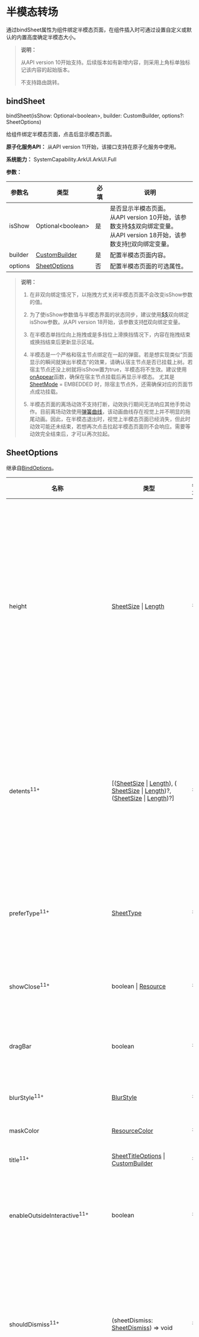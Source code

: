 # 半模态转场

通过bindSheet属性为组件绑定半模态页面，在组件插入时可通过设置自定义或默认的内置高度确定半模态大小。

>  **说明：**
>
>  从API version 10开始支持。后续版本如有新增内容，则采用上角标单独标记该内容的起始版本。
>
>  不支持路由跳转。

## bindSheet

bindSheet(isShow: Optional\<boolean\>, builder: CustomBuilder, options?: SheetOptions)

给组件绑定半模态页面，点击后显示模态页面。

**原子化服务API：** 从API version 11开始，该接口支持在原子化服务中使用。

**系统能力：** SystemCapability.ArkUI.ArkUI.Full

**参数：** 

| 参数名  | 类型                                        | 必填 | 说明                                                         |
| ------- | ------------------------------------------- | ---- | ------------------------------------------------------------ |
| isShow  | Optional\<boolean\>                          | 是   | 是否显示半模态页面。<br/>从API version 10开始，该参数支持[$$](../../../ui/state-management/arkts-two-way-sync.md)双向绑定变量。<br />从API version 18开始，该参数支持[!!](../../../ui/state-management/arkts-new-binding.md#组件参数双向绑定)双向绑定变量。|
| builder | [CustomBuilder](ts-types.md#custombuilder8) | 是   | 配置半模态页面内容。                                         |
| options | [SheetOptions](#sheetoptions)               | 否   | 配置半模态页面的可选属性。                                   |

> **说明：**
>
> 1. 在非双向绑定情况下，以拖拽方式关闭半模态页面不会改变isShow参数的值。
>
> 2. 为了使isShow参数值与半模态界面的状态同步，建议使用[$$](../../../ui/state-management/arkts-two-way-sync.md)双向绑定isShow参数。从API version 18开始，该参数支持[!!](../../../ui/state-management/arkts-new-binding.md#组件参数双向绑定)双向绑定变量。
>
> 3. 在半模态单挡位向上拖拽或是多挡位上滑换挡情况下，内容在拖拽结束或换挡结束后更新显示区域。
>
> 4. 半模态是一个严格和宿主节点绑定在一起的弹窗。若是想实现类似“页面显示的瞬间就弹出半模态”的效果，请确认宿主节点是否已挂载上树。若宿主节点还没上树就将isShow置为true，半模态将不生效。建议使用[onAppear](ts-universal-events-show-hide.md#onappear)函数，确保在宿主节点挂载后再显示半模态。
> 尤其是 [SheetMode](#sheetmode12枚举说明) = EMBEDDED 时，除宿主节点外，还需确保对应的页面节点成功挂载。
>
> 5. 半模态页面的离场动效不支持打断，动效执行期间无法响应其他手势动作。目前离场动效使用[弹簧曲线](../../../ui/arkts-spring-curve.md)，该动画曲线存在视觉上并不明显的拖尾动画。因此，在半模态退出时，视觉上半模态页面已经消失，但此时动效可能还未结束，若想再次点击拉起半模态页面则不会响应。需要等动效完全结束后，才可以再次拉起。
>
## SheetOptions

继承自[BindOptions](#bindoptions)。

| 名称              | 类型                                       | 必填   | 说明              |
| --------------- | ---------------------------------------- | ---- | --------------- |
| height          | [SheetSize](#sheetsize枚举说明)&nbsp;\|&nbsp;[Length](ts-types.md#length) | 否    | 半模态高度，默认是LARGE。<br/>**说明：**<br/>API version 12之前，底部弹窗横屏时该属性设置无效，高度为距离屏幕顶部8vp。<br/>API version 12开始，底部弹窗横屏时该属性设置生效，最大高度为距离屏幕顶部8vp。<br/>API version 14开始，底部弹窗横屏时，无状态栏则最大高度为距离屏幕顶部8vp，有状态栏则最大高度为距离状态栏8vp。<br/>底部弹窗时，当设置detents时，该属性设置无效。<br/>底部弹窗竖屏时，最大高度为距离状态栏8vp。<br />居中弹窗和跟手弹窗设置类型为SheetSize.LARGE和SheetSize.MEDIUM无效，显示默认高度560vp。居中弹窗和跟手弹窗最小高度为320vp，最大高度为窗口短边的90%。当使用Length设置的高度和使用SheetSize.FIT_CONTENT自适应的高度大于最大高度，则显示最大高度，小于最小高度，则显示最小高度。<br/>**原子化服务API：** 从API version 11开始，该接口支持在原子化服务中使用。 |
| detents<sup>11+</sup> | [([SheetSize](#sheetsize枚举说明) \| [Length](ts-types.md#length)), ( [SheetSize](#sheetsize枚举说明) \| [Length](ts-types.md#length))?, ([SheetSize](#sheetsize枚举说明) \| [Length](ts-types.md#length))?] | 否 | 半模态页面的切换高度档位。<br/>**说明：**<br/>从API version 12开始，底部弹窗横屏时该属性设置生效。<br/>底部弹窗竖屏生效，元组中第一个高度为初始高度。<br />面板可跟手滑动切换档位，松手后是否滑动至目标档位有两个判断条件：速度和距离。速度超过阈值，则执行滑动至与手速方向一致的目标档位；速度小于阈值，则引入距离判断条件，当位移距离>当前位置与目标位置的1/2，滑动至与手速方向一致的目标档位，位移距离当前位置与目标位置的1/2，返回至当前档位。速度阈值：1000，距离阈值：50%。<br/>**原子化服务API：** 从API version 12开始，该接口支持在原子化服务中使用。 |
| preferType<sup>11+</sup> | [SheetType](#sheettype11枚举说明) | 否 | 半模态页面的样式。<br/>**说明：**<br/>半模态在不同窗口所支持的显示类型：<br/>1. 宽度 < 600vp：底部。<br/>2. 600vp <= 宽度 < 840vp：底部、居中、跟手。默认居中样式。<br/>3. 宽度 >= 840vp：底部、居中、跟手。默认跟手样式。<br/>**原子化服务API：** 从API version 12开始，该接口支持在原子化服务中使用。 |
| showClose<sup>11+</sup> | boolean \| [Resource](ts-types.md#resource) | 否 | 是否显示关闭图标，默认显示。<br/> 2in1设备默认无按钮底板。<br/>**说明：**<br/>Resource需要为boolean类型。<br/>**原子化服务API：** 从API version 12开始，该接口支持在原子化服务中使用。 |
| dragBar         | boolean                                  | 否    | 是否显示控制条。<br/>**说明：**<br/>半模态面板的detents属性设置多个不同高度并且设置生效时，默认显示控制条。否则不显示控制条。<br/>**原子化服务API：** 从API version 11开始，该接口支持在原子化服务中使用。 |
| blurStyle<sup>11+</sup> | [BlurStyle](ts-universal-attributes-background.md#blurstyle9) | 否 | 半模态面板的模糊背景。默认无模糊背景。<br/>**原子化服务API：** 从API version 12开始，该接口支持在原子化服务中使用。 |
| maskColor | [ResourceColor](ts-types.md#resourcecolor) | 否 | 半模态页面的背景蒙层颜色。<br/>**原子化服务API：** 从API version 11开始，该接口支持在原子化服务中使用。 |
| title<sup>11+</sup> | [SheetTitleOptions](#sheettitleoptions11) \| [CustomBuilder](ts-types.md#custombuilder8) | 否 | 半模态面板的标题。<br/>**原子化服务API：** 从API version 12开始，该接口支持在原子化服务中使用。 |
| enableOutsideInteractive<sup>11+</sup> | boolean | 否 | 半模态所在页面是否允许交互。<br/>**说明：**<br/>设置为true时允许交互，不显示蒙层；设置为false时不允许交互，显示蒙层；若不进行设置，默认底部弹窗与居中弹窗不允许交互，跟手弹窗允许交互。当设置为true时，maskColor设置无效。<br/>**原子化服务API：** 从API version 12开始，该接口支持在原子化服务中使用。 |
| shouldDismiss<sup>11+</sup> | (sheetDismiss: [SheetDismiss](#sheetdismiss11)) => void | 否 | 半模态页面交互式关闭回调函数。<br/>**说明：**<br/>当用户执行下拉关闭、触发back事件、点击遮罩层关闭或关闭按钮的交互操作时，如果已注册回调函数，模态窗口将不会立即关闭。要关闭半模态，需在回调函数中调用shouldDismiss.dismiss()方法来实现。<br/>如果不注册该回调函数，则用户执行下拉关闭、触发back事件、点击遮罩层关闭或关闭按钮的交互操作时，正常关闭半模态，无其他行为。<br/>建议在[二次确认](../../../ui/arkts-sheet-page.md#二次确认能力)场景使用。<br/>**原子化服务API：** 从API version 12开始，该接口支持在原子化服务中使用。 |
| onWillDismiss<sup>12+</sup> | [DismissSheetAction](#dismisssheetaction12) | 否    | 半模态页面的交互式关闭回调函数允许开发者注册，以获取关闭操作的类型，并决定是否关闭半模态状态。<br/>**说明：**<br />当用户触发关闭操作时，若已注册回调函数，则不会立即关闭页面，而是由开发者通过回调函数中的[reason](../js-apis-promptAction.md#dismissreason12枚举说明)参数判断关闭操作的类型，进而根据具体原因自主选择是否关闭半模态页面。<br/>如果不注册该回调函数，则用户执行关闭操作时，正常关闭半模态，无其他行为。<br />在onWillDismiss回调中，不能再做onWillDismiss拦截。<br />建议在[二次确认](../../../ui/arkts-sheet-page.md#二次确认能力)场景使用。<br />**原子化服务API：** 从API version 12开始，该接口支持在原子化服务中使用。|
| onWillSpringBackWhenDismiss<sup>12+</sup> | [SpringBackAction](#springbackaction12) | 否    | 半模态页面交互式关闭前控制回弹函数允许开发者注册，以控制半模态页面交互式关闭时的回弹效果。<br/>**说明：**<br />当用户触发执行下拉关闭操作并同时注册该回调函数与shouldDimiss或onWillDismiss时，由开发者控制下滑关闭时是否回弹。在回调函数中可以通过调用springBack来实现回弹效果。也可以通过不调用springBack来取消回弹效果。<br />若不注册该回调函数，但注册shouldDimiss或onWillDismiss时，则默认在下滑关闭时，会触发回弹效果，回弹后再根据shouldDimiss或onWillDismiss内的回调行为决定半模态是否关闭。<br />如果不注册该回调函数，且未注册shouldDimiss或onWillDismiss时，默认在下滑关闭时，触发半模态关闭。<br />**原子化服务API：** 从API version 12开始，该接口支持在原子化服务中使用。 |
| onHeightDidChange<sup>12+</sup> | Callback&lt;number&gt; | 否 | 半模态页面高度变化回调函数。<br/>**说明：**<br/>底部弹窗时，只有档位变化和拖拽跟手才返回每一帧高度，拉起半模态和避让软键盘只返回最后的高度，其他弹窗只在半模态拉起返回最后高度。<br/>返回值为px。 <br/>**原子化服务API：** 从API version 12开始，该接口支持在原子化服务中使用。|
| onDetentsDidChange<sup>12+</sup> | Callback&lt;number&gt; | 否 | 半模态页面档位变化回调函数。<br/>**说明：**<br/>底部弹窗时，档位变化返回最后的高度。<br/>返回值为px。 <br/>**原子化服务API：** 从API version 12开始，该接口支持在原子化服务中使用。|
| onWidthDidChange<sup>12+</sup> | Callback&lt;number&gt; | 否 | 半模态页面宽度变化回调函数。<br/>**说明：**<br/>宽度变化时返回最后的宽度。<br/>返回值为px。 <br/>**原子化服务API：** 从API version 12开始，该接口支持在原子化服务中使用。|
| onTypeDidChange<sup>12+</sup> | Callback&lt;[SheetType](#sheettype11枚举说明)&gt; | 否 | 半模态页面形态变化回调函数。<br/>**说明：**<br/>形态变化时返回最后的形态。<br/>**原子化服务API：** 从API version 12开始，该接口支持在原子化服务中使用。|
| borderWidth<sup>12+</sup> | [Dimension](ts-types.md#dimension10)&nbsp;\|&nbsp;[EdgeWidths](ts-types.md#edgewidths9)&nbsp;\|&nbsp;[LocalizedEdgeWidths](ts-types.md#localizededgewidths12)<sup>12+</sup>  | 否 | 设置半模态页面的边框宽度。<br />可分别设置4个边框宽度。<br />默认值：0<br /> 百分比参数方式：以父元素半模态页面宽的百分比来设置半模态页面的边框宽度。<br />当半模态页面左边框和右边框大于半模态页面宽度，半模态页面上边框和下边框大于半模态页面高度，显示可能不符合预期。<br />**说明：**<br />底部弹窗时，底部边框宽度设置无效。 <br/>**原子化服务API：** 从API version 12开始，该接口支持在原子化服务中使用。 |
| borderColor<sup>12+</sup> | [ResourceColor](ts-types.md#resourcecolor)&nbsp;\|&nbsp;[EdgeColors](ts-types.md#edgecolors9)&nbsp;\|&nbsp;[LocalizedEdgeColors](ts-types.md#localizededgecolors12)<sup>12+</sup>  | 否 | 设置半模态页面的边框颜色。<br/>默认值：Color.Black<br/> 如果使用borderColor属性，需要和borderWidth属性一起使用。 <br />**说明：**<br />底部弹窗时，底部边框颜色设置无效。 <br/>**原子化服务API：** 从API version 12开始，该接口支持在原子化服务中使用。 |
| borderStyle<sup>12+</sup> | [BorderStyle](ts-appendix-enums.md#borderstyle)&nbsp;\|&nbsp;[EdgeStyles](ts-types.md#edgestyles9)  | 否 | 设置半模态页面的边框样式。<br/>默认值：BorderStyle.Solid<br/>如果使用borderStyle属性，需要和borderWidth属性一起使用。 <br />**说明：**<br />底部弹窗时，底部边框样式设置无效。 <br/>**原子化服务API：** 从API version 12开始，该接口支持在原子化服务中使用。 |
| width<sup>12+</sup> | [Dimension](ts-types.md#dimension10)   | 否 | 设置半模态页面的宽度。<br /> 百分比参数方式：以父元素宽的百分比来设置半模态页面的宽度。<br/>**原子化服务API：** 从API version 12开始，该接口支持在原子化服务中使用。|
| shadow<sup>12+</sup> | [ShadowOptions](ts-universal-attributes-image-effect.md#shadowoptions对象说明)&nbsp;\|&nbsp;[ShadowStyle](ts-universal-attributes-image-effect.md#shadowstyle10枚举说明)   | 否 | 设置半模态页面的阴影。<br />2in1设备默认值：ShadowStyle.OUTER_FLOATING_SM。 <br/>**原子化服务API：** 从API version 12开始，该接口支持在原子化服务中使用。|
| uiContext<sup>12+</sup> | [UIContext](../js-apis-arkui-UIContext.md#uicontext)   | 否 | 在UIContext实例对应的窗口中显示半模态。<br />**说明：**<br />使用[openBindSheet](../js-apis-arkui-UIContext.md#openbindsheet12)启动的半模态页面，不支持设置、更新该属性。<br/>**原子化服务API：** 从API version 12开始，该接口支持在原子化服务中使用。|
| mode<sup>12+</sup> | [SheetMode](#sheetmode12枚举说明)   | 否 | 设置半模态页面的显示层级。<br/>默认值：SheetMode.OVERLAY<br />**说明：**<br /> 1. 半模态显示期间mode属性不支持动态切换，两种模式的显示层级完全不同，无法做到显示期间同一个半模态从一个层级变换到另一个层级。建议在使用时明确诉求固定mode值。 <br/> 2. 设置SheetMode.EMBEDDED时不支持设置UIContext属性，两者对应的半模态显示层级效果互相冲突。<br />3. 使用[openBindSheet](../js-apis-arkui-UIContext.md#openbindsheet12)启动半模态页面，若未传入有效的targetId，则不支持设置为SheetMode.EMBEDDED，默认为SheetMode.OVERLAY。<br/>**原子化服务API：** 从API version 12开始，该接口支持在原子化服务中使用。 |
| scrollSizeMode<sup>12+</sup> | [ScrollSizeMode](#scrollsizemode12枚举说明)   | 否 | 设置半模态面板滑动时，内容区域刷新时机。<br/>默认值：ScrollSizeMode.FOLLOW_DETENT |
| keyboardAvoidMode<sup>13+</sup> | [SheetKeyboardAvoidMode](#sheetkeyboardavoidmode13枚举说明) | 否 | 设置半模态激活输入法时对软键盘的避让方式。<br/> **默认值：** TRANSLATE_AND_SCROLL<br/>**原子化服务API：** 从API version 13开始，该接口支持在原子化服务中使用。 |
| enableHoverMode<sup>14+</sup>              | boolean | 否   | 是否响应悬停态。<br />默认值：false，默认不响应。<br />**说明：**<br />底部弹窗样式和跟手弹窗样式不响应悬停态。|
| hoverModeArea<sup>14+</sup>              | [HoverModeAreaType](ts-appendix-enums.md#hovermodeareatype14) | 否   | 悬停态下弹窗默认展示区域。<br />默认值：HoverModeAreaType.BOTTOM_SCREEN |
| radius<sup>15+</sup> | [LengthMetrics](../js-apis-arkui-graphics.md#lengthmetrics12)&nbsp;\|&nbsp;[BorderRadiuses](ts-types.md#borderradiuses9)&nbsp;\|&nbsp;[LocalizedBorderRadiuses](ts-types.md#LocalizedBorderRadiuses12) | 否 | 设置半模态页面圆角半径。<br/>不建议设置4个圆角大小不相等，圆角大小相等时面板视觉体验最佳。<br/>**默认值**：32vp<br/>**说明：**<br/>1. 根据设置的圆角半径值显示，如果未设置，则使用默认值。底部样式不显示半模态底部2个圆角，即使设置了底部2个圆角也不生效。<br/>2. 分别设置4个方向的圆角半径后，如果某个方向的值异常，异常方向的圆角值重置为默认值，非异常方向的圆角值为已设置的值。统一设置4个方向的圆角时，如果设置的值异常，4个方向的圆角都重置为默认值。<br/>3. 半径设置为百分比时，以半模态页面的宽度为基准。<br/>4. 当圆角的半径大于半模态页面宽度一半时，圆角的半径取值为半模态页面宽度的一半。<br/>5. 当半模态页面高度过小且圆角半径设置过大时，可能导致显示异常。<br/>**原子化服务API：** 从API version 15开始，该接口支持在原子化服务中使用。 |
| detentSelection<sup>15+</sup>         <br> | [SheetSize](#sheetsize枚举说明)&nbsp;\|&nbsp;[Length](ts-types.md#length) | 否    | 支持非手势切换挡位。<br />**默认值：** detents[0]。<br/>**说明：**<br/>1. 该接口取值范围为detents数组范围，若设值非detents范围，该接口无效。<br/>2. 当设置SheetSize.FIT_CONTENT时，该接口无效。<br>3. 不建议手势切换挡位与该接口切换挡位同时生效使用。<br/>**原子化服务API：** 从API version 15开始，该接口支持在原子化服务中使用。 |
| placement<sup>18+</sup> | [Placement](ts-appendix-enums.md#placement8) | 否 | 设置半模态popup样式弹窗相对于目标的显示位置。<br />默认值：Placement.Bottom<br />**说明：** <br /> 1. popup样式弹窗在确保指定位置能容纳弹窗尺寸的前提下，优先依据设定的placement展示弹窗。若不可行，则遵循先垂直翻转，后尝试90°水平旋转的规则调整显示位置，以预设方向为下方为例，调整顺序依次为：下、上、右、左。<br />2. 如果设置的对齐方式导致组件布局超出窗口范围，将根据该对齐方式在水平或垂直方向上进行位移，直至组件完全显示在窗口内。<br />3. 如果在四个方向上均无法容纳当前的popup样式弹窗，处理方式遵循开发者设置的placementOnTarget属性：<br />1）若属性值为true，将依据设定的placement，向其镜像方向平移，直至弹窗能够完全显示。<br />2）若属性值为false，则在四个方向中，选择能够完全展示弹窗宽度且剩余高度最大的方向，通过调整半模态高度以适应当前方向，确保弹窗能够放下，同时保持预设placement对应的对齐方式不变。 <br />**原子化服务API：** 从API version 18开始，该接口支持在原子化服务中使用。 |
| placementOnTarget<sup>18+</sup> | Boolean | 否 | 半模态popup样式弹窗在当前窗口下，四个方向均无法容纳该弹窗大小时，设置是否允许其覆盖在目标节点上。<br /> 默认值：true <br />**原子化服务API：** 从API version 18开始，该接口支持在原子化服务中使用。|
| effectEdge<sup>18+</sup> | number | 否 | 设置半模态面板边缘滚动，支持单边生效。<br/>**默认值**：默认双边生效，即[EffectEdge](ts-container-scrollable-common.md#effectedge18枚举说明).START \| [EffectEdge](ts-container-scrollable-common.md#effectedge18枚举说明).END（即数值3）。<br />**说明：**<br />1. 仅上边缘生效：[EffectEdge](ts-container-scrollable-common.md#effectedge18枚举说明).START。<br/>2. 仅下边缘生效：[EffectEdge](ts-container-scrollable-common.md#effectedge18枚举说明).END。<br/>3. 双边生效：[EffectEdge](ts-container-scrollable-common.md#effectedge18枚举说明).START \| [EffectEdge](ts-container-scrollable-common.md#effectedge18枚举说明).END（即数值3）。<br/>4. 双边不生效：[EffectEdge](ts-container-scrollable-common.md#effectedge18枚举说明).START & [EffectEdge](ts-container-scrollable-common.md#effectedge18枚举说明).END（即数值0）。<br />**原子化服务API：** 从API version 18开始，该接口支持在原子化服务中使用。 |
| showInSubWindow<sup>18+</sup> | boolean                                  | 否    | 半模态是否在独立子窗中显示。<br>默认值：false<br>**说明**：<br>1.若属性值为true，半模态可以在独立子窗口中展示，并且可以超过应用窗口范围。<br>2.若属性值为false，半模态只能在应用窗口范围内展示。<br>3. 不建议在showInSubWindow为true的弹窗触发显示另一个showInSubWindow为true的弹窗，半模态可能会影响其他组件行为。<br>4. 不建议在showInSubWindow为true的弹窗中使用CalendarPicker、CalendarPickerDialog、DatePickerDialog、TextPickerDialog、TimePickerDialog等picker组件，半模态会影响上述组件行为。<br>5. 半模态显示期间该属性不支持动态切换。<br/>**原子化服务API：** 从API version 18开始，该接口支持在原子化服务中使用。 |

## SheetSize枚举说明

指定半模态的高度。

| 名称                      | 值    | 说明                         |
| ------------------------- | ---- | -------------------------------- |
| MEDIUM                    | 0    | 指定半模态高度为屏幕高度一半。<br />**原子化服务API：** 从API version 11开始，该接口支持在原子化服务中使用。   |
| LARGE                     | 1    | 指定半模态高度几乎为屏幕高度。<br />**原子化服务API：** 从API version 11开始，该接口支持在原子化服务中使用。   |
| FIT_CONTENT<sup>11+</sup> | 2    | 指定半模态高度为适应内容的高度。<br />**原子化服务API：** 从API version 12开始，该接口支持在原子化服务中使用。<br />**说明：**<br />FIT_CONTENT是半模态容器高度去适应孩子builder根节点的布局。此场景下builder根节点的高度不能使用百分比，两者不能相互依赖彼此的布局。 |

## BindOptions

半模态、全模态的公共配置接口。

| 名称            | 类型                                       | 必填 | 说明                     |
| --------------- | ------------------------------------------ | ---- | ------------------------ |
| backgroundColor | [ResourceColor](ts-types.md#resourcecolor) | 否   | 半模态页面的背板颜色。<br />默认值：Color.White。<br />**原子化服务API：** 从API version 11开始，该接口支持在原子化服务中使用。 |
| onWillAppear<sup>12+</sup>        | () => void                                 | 否   | 半模态页面显示（动画开始前）回调函数。**原子化服务API：** 从API version 12开始，该接口支持在原子化服务中使用。 |
| onAppear        | () => void                                 | 否   | 半模态页面显示（动画结束后）回调函数。<br />**原子化服务API：** 从API version 11开始，该接口支持在原子化服务中使用。 |
| onWillDisappear<sup>12+</sup>     | () => void                                 | 否   | 半模态页面回退（动画开始前）回调函数。<br />**说明：**<br />不允许在onWillDisappear函数中修改状态变量，可能会导致组件行为不稳定。**原子化服务API：** 从API version 12开始，该接口支持在原子化服务中使用。 |
| onDisappear     | () => void                                 | 否   | 半模态页面回退（动画结束后）回调函数。<br />**原子化服务API：** 从API version 11开始，该接口支持在原子化服务中使用。 |

## SheetType<sup>11+</sup>枚举说明

半模态弹窗的样式。

**原子化服务API：** 从API version 12开始，该接口支持在原子化服务中使用。

| 名称   | 值   | 说明                                               |
| ------ | ---- | ------------------------------------------------------ |
| BOTTOM | 0    | 底部弹窗。                                             |
| CENTER | 1    | 居中弹窗。                                             |
| POPUP  | 2    | 跟手弹窗。跟手弹窗面板不支持跟手滑动，下滑面板不关闭。 |

## SheetDismiss<sup>11+</sup>

控制半模态的关闭。

**原子化服务API：** 从API version 12开始，该接口支持在原子化服务中使用。

| 名称    | 类型       | 必填 | 说明                                                         |
| ------- | ---------- | ---- | ------------------------------------------------------------ |
| dismiss | () => void | 是   | 半模态面板关闭回调函数。开发者需要退出时调用，不需要退出时无需调用。 |

## SheetTitleOptions<sup>11+</sup>

半模态面板的标题。

**原子化服务API：** 从API version 12开始，该接口支持在原子化服务中使用。

| 名称     | 类型                                   | 必填 | 说明                 |
| -------- | -------------------------------------- | ---- | -------------------- |
| title    | [ResourceStr](ts-types.md#resourcestr) | 是   | 半模态面板的主标题。 |
| subtitle | [ResourceStr](ts-types.md#resourcestr) | 否   | 半模态面板的副标题。 |

## SheetMode<sup>12+</sup>枚举说明

半模态的显示层级模式。

**原子化服务API：** 从API version 12开始，该接口支持在原子化服务中使用。

| 名称                      | 值   | 说明                         |
| ------------------------- | ---- | -------------------------------- |
| OVERLAY                   | 0    | 设置半模态面板在当前UIContext内顶层显示，在所有页面之上。和弹窗类组件显示在一个层级。   |
| EMBEDDED                  | 1    | 设置半模态面板在当前页面内的顶层显示。 <br />**说明：**<br />目前只支持挂载在Page或者NavDestination节点上，若有NavDestination优先挂载在NavDestination上。只支持在这两种页面内顶层显示。<br /> 该模式下新起的页面可以覆盖在半模态弹窗上，页面返回后该半模态依旧存在，半模态面板内容不丢失。 <br /> 该模式下需确保目标页面节点如Page节点已挂载上树，再拉起半模态，否则半模态将无法挂载到对应的页面节点内。|

## ScrollSizeMode<sup>12+</sup>枚举说明

半模态面板上下滑动时的内容更新方式。

| 名称           | 值   | 说明                         |
| ------------------------- | ---- | -------------------------------- |
| FOLLOW_DETENT | 0    | 设置半模态面板跟手滑动结束后更新内容显示区域。   |
| CONTINUOUS    | 1    | 设置半模态面板在滑动过程中持续更新内容显示区域。|

## DismissSheetAction<sup>12+</sup>

半模态关闭前的回调。

**原子化服务API：** 从API version 12开始，该接口支持在原子化服务中使用。

| 名称              | 类型                                       | 必填   | 说明            |
| --------------- | ---------------------------------------- | ---- | ------------- |
| dismiss | function | 是    | 半模态页面关闭回调函数。开发者需要退出页面时调用。 |
| reason | [DismissReason](../js-apis-promptAction.md#dismissreason12枚举说明) | 是    | 返回本次半模态页面退出的操作类型。  |

## SpringBackAction<sup>12+</sup>

控制半模态关闭前的回弹。

| 名称              | 类型                                       | 必填   | 说明            |
| --------------- | ---------------------------------------- | ---- | ------------- |
| springBack | function | 是    | 半模态页面关闭前控制回弹函数，开发者需要半模态回弹时调用。  |

## SheetKeyboardAvoidMode<sup>13+</sup>枚举说明

| 名称           | 值   | 说明                         |
| ------------------------- | ---- | -------------------------------- |
| NONE | 0    | 设置半模态不避让软键盘。   |
| TRANSLATE_AND_RESIZE    | 1    | 设置半模态先上抬面板避让软键盘；<br/>当上抬至最大高度仍不足以避让软键盘时，则通过压缩整体内容完成避让。|
| RESIZE_ONLY    | 2    | 设置半模态通过压缩整体内容避让软键盘。|
| TRANSLATE_AND_SCROLL    | 3    | 设置半模态先上抬面板避让软键盘；<br/>当上抬至最大高度仍不足以避让软键盘时，则通过滚动内容完成避让。|

## 示例
### 示例1（不同高度的半模态弹窗）

该示例通过height设置不同高度的半模态弹窗。

```ts
// xxx.ets
@Entry
@Component
struct SheetTransitionExample {
  @State isShow: boolean = false
  @State sheetHeight: number = 300;

  @Builder
  myBuilder() {
    Column() {
      Button("change height")
        .margin(10)
        .fontSize(20)
        .onClick(() => {
          this.sheetHeight = 500;
        })

      Button("Set Illegal height")
        .margin(10)
        .fontSize(20)
        .onClick(() => {
          this.sheetHeight = -1;
        })

      Button("close modal 1")
        .margin(10)
        .fontSize(20)
        .onClick(() => {
          this.isShow = false;
        })
    }
    .width('100%')
    .height('100%')
  }

  build() {
    Column() {
      Button("transition modal 1")
        .onClick(() => {
          this.isShow = true
        })
        .fontSize(20)
        .margin(10)
        .bindSheet($$this.isShow, this.myBuilder(), {
          height: this.sheetHeight,
          backgroundColor: Color.Green,
          onWillAppear: () => {
            console.log("BindSheet onWillAppear.")
          },
          onAppear: () => {
            console.log("BindSheet onAppear.")
          },
          onWillDisappear: () => {
            console.log("BindSheet onWillDisappear.")
          },
          onDisappear: () => {
            console.log("BindSheet onDisappear.")
          }
        })
    }
    .justifyContent(FlexAlign.Center)
    .width('100%')
    .height('100%')
  }
}
```

![zh-cn_sheet](figures/zh-cn_sheet1.gif)

### 示例2（设置三个不同高度的档位）

使用bindSheet的detents属性设置三个不同高度的档位。
1、dragBar拖拽条只在多个档位高度时生效；
2、区别于height属性在不同时刻设置不同档位的能力，多档位能力有手势切换档位高度的效果，且更适合固定高度区间的场景；
3、若高度范围不确定，且可能存在大于3个不同高度的场景，不建议使用detents属性。

```ts
// xxx.ets
@Entry
@Component
struct SheetTransitionExample {
  @State isShow: boolean = false

  @Builder
  myBuilder() {
    Column() {
      Button("content1")
        .margin(10)
        .fontSize(20)

      Button("content2")
        .margin(10)
        .fontSize(20)
    }
    .width('100%')
  }

  build() {
    Column() {
      Button("transition modal 1")
        .onClick(() => {
          this.isShow = true
        })
        .fontSize(20)
        .margin(10)
        .bindSheet($$this.isShow, this.myBuilder(), {
          detents: [SheetSize.MEDIUM, SheetSize.LARGE, 200],
          blurStyle: BlurStyle.Thick,
          showClose: true,
          title: { title: "title", subtitle: "subtitle" },
        })
    }
    .justifyContent(FlexAlign.Start)
    .width('100%')
    .height('100%')
  }
}
```

![zh-cn_sheet](figures/zh-cn_sheet2.gif)

### 示例3（使用边框宽度和颜色）

bindSheet属性的borderWidth、borderColor属性值使用LocalizedEdgeWidths类型和LocalizedEdgeColors类型。

```ts
// xxx.ets
import { LengthMetrics } from '@kit.ArkUI'

@Entry
@Component
struct SheetTransitionExample {
  @State isShow: boolean = false

  @Builder
  myBuilder() {
    Column() {
      Button("content1")
        .margin(10)
        .fontSize(20)

      Button("content2")
        .margin(10)
        .fontSize(20)
    }
    .width('100%')
  }

  build() {
    Column() {
      Button("transition modal 1")
        .onClick(() => {
          this.isShow = true
        })
        .fontSize(20)
        .margin(10)
        .bindSheet($$this.isShow, this.myBuilder(), {
          detents: [SheetSize.MEDIUM, SheetSize.LARGE, 200],
          backgroundColor: Color.Gray,
          blurStyle: BlurStyle.Thick,
          showClose: true,
          title: { title: "title", subtitle: "subtitle" },
          borderWidth: { top: LengthMetrics.vp(10), start: LengthMetrics.vp(10), end: LengthMetrics.vp(20) },
          borderColor: { top: Color.Pink, start: Color.Blue, end: Color.Yellow },
        })
    }
    .justifyContent(FlexAlign.Start)
    .width('100%')
    .height('100%')
  }
}
```

从左至右显示语言模式示例图

![zh-cn_sheet](figures/zh-cn_sheet3_ltr.png)

从右至左显示语言模式示例图

![zh-cn_sheet](figures/zh-cn_sheet3_rtl.png)

### 示例4（使用关闭回调函数）

bindSheet注册onWillDismiss与onWillSpringBackWhenDismiss。

```ts
// xxx.ets
@Entry
@Component
struct bindSheetExample {
  @State isShow: Boolean = false;

  @Builder
  myBuilder() {
    Column() {
      Button() {
        Text("CONTEXT")
      }.height(50)
    }
  }

  build() {
    Column() {
      Button("NoRegisterSpringback")
        .onClick(() => {
          this.isShow = true
        })
        .fontSize(20)
        .margin(10)
        .bindSheet($$this.isShow, this.myBuilder(), {
          height: SheetSize.MEDIUM,
          blurStyle: BlurStyle.Thick,
          showClose: true,
          title: { title: "title", subtitle: "subtitle" },
          preferType: SheetType.CENTER,


          onWillDismiss: ((DismissSheetAction: DismissSheetAction) => {
            if (DismissSheetAction.reason == DismissReason.SLIDE_DOWN) {
              DismissSheetAction.dismiss() //注册dismiss行为
            }
          }),

          onWillSpringBackWhenDismiss: ((SpringBackAction: SpringBackAction) => {
            //没有注册springBack, 下拉半模态页面无回弹行为
            //SpringBackAction.springBack()
          }),
        })
    }
  }
}
```
![zh-cn_sheet](figures/zh-cn_sheet4.gif)

### 示例5（设置内容区刷新时机）

ScrollSizeMode.CONTINUOUS 持续更新内容适合detents多档位切换场景。
建议在builder内减少UI加载耗时的操作，滑动时内容实时刷新对性能要求较高。

```ts
// xxx.ets
@Entry
@Component
struct Index {
  @State isShow: boolean = false;

  @Builder
  myBuilder() {
    Column() {
      Column()
        .backgroundColor(Color.Blue)
        .height(200)
        .width('100%')
      Column()
        .backgroundColor(Color.Green)
        .height(200)
        .width('100%')
    }
  }

  build() {
    Column() {
      Button('BindSheet')
        .onClick(() => {
          this.isShow = true;
        })
        .bindSheet($$this.isShow, this.myBuilder(), {
          detents: [300, 600, 900],
          uiContext: this.getUIContext(),
          mode: SheetMode.OVERLAY,
          scrollSizeMode: ScrollSizeMode.CONTINUOUS,
          backgroundColor: Color.Orange,
          title: { title: 'Title', subtitle: 'Subtitle' }
        })
    }
    .justifyContent(FlexAlign.Center)
    .width('100%')
    .height('100%')
  }
}
```
跟手触发档位切换时，松手才触发面板内容高度刷新

![zh-cn_sheet](figures/zh-cn_sheet5_ltr.gif)

跟手触发档位切换时，跟手时期就会触发面板内容高度刷新

![zh-cn_sheet](figures/zh-cn_sheet5_rtl.gif)

### 示例6（设置压缩模态内容）

通过设置SheetKeyboardAvoidMode为RESIZE_ONLY，当键盘高度变化时，根据高度变化实现滚动组件的滚动。

```ts
//xxx.ets
import window from '@ohos.window';
import { BusinessError } from '@ohos.base';

@Entry
@Component
struct ListenKeyboardHeightChange {
  @State isShow: boolean = false;
  @State avoidMode: SheetKeyboardAvoidMode = SheetKeyboardAvoidMode.RESIZE_ONLY;
  scroller = new Scroller();
  private arr: number[] = [0, 1, 2, 3, 4, 5, 6];
  windowClass: window.Window | undefined = undefined;

  aboutToAppear(): void {
    try {
      window.getLastWindow(this.getUIContext().getHostContext(), (err: BusinessError, data) => {
        const errCode: number = err.code;
        if (errCode) {
          console.error(`Failed to obtain the top window, Cause code: ${err.code}, message: ${err.message}`);
          return;
        }
        this.windowClass = data;
        try {
          if (this.windowClass !== undefined) {
            console.log('success in listen height change');
            this.windowClass.on('keyboardHeightChange', this.callback);
          }
        } catch (exception) {
          console.error(`Failed to enable the listener for keyboard height changes, Cause code: ${exception.code}, message: ${exception.message}`);
        }
        console.info('Succeeded in obtaining the top window. Data: ' + JSON.stringify(data));
      });
    } catch (exception) {
      console.error(`Failed to obtain the top window, Cause code: ${exception.code}, message: ${exception.message}`);
    }
  }

  callback = (height: number) => {
    console.log('height change: ' + height);
    if (height !== 0) {
      this.scroller.scrollTo({
        xOffset: 0, yOffset: height + this.scroller.currentOffset().yOffset,
        animation: { duration: 1000, curve: Curve.Ease, canOverScroll: false }
      });
    }
  }

  @Builder
  myBuilder() {
    Scroll(this.scroller) {
      Column() {
        ForEach(this.arr, (item: number) => {
          Row() {
            Text(item.toString())
              .width('80%')
              .height(60)
              .backgroundColor('#3366CC')
              .borderRadius(15)
              .fontSize(16)
              .textAlign(TextAlign.Center)
              .margin({ top: 5 })
          }
        }, (item: number) => item.toString())

        TextInput().height('100')

        Flex({ alignItems: ItemAlign.End }) {
          Row() {
            Button("click")
              .margin(10)
              .fontSize(20)
              .width('45%')

            Button("cancel")
              .margin(10)
              .fontSize(20)
              .width('45%')
          }.width('100%')
        }.height(100)
      }.margin({ right: 15, bottom: 50 })
    }
    .height('100%')
    .scrollBar(BarState.On)
    .scrollable(ScrollDirection.Vertical)
  }

  build() {
    Column() {
      Button("transition modal 1")
        .onClick(() => {
          this.isShow = true
        })
        .fontSize(20)
        .margin(10)
        .bindSheet($$this.isShow, this.myBuilder(), {
          height: 750,
          backgroundColor: Color.Gray,
          blurStyle: BlurStyle.Thick,
          showClose: true,
          title: { title: "title", subtitle: "subtitle" },
          keyboardAvoidMode: SheetKeyboardAvoidMode.RESIZE_ONLY,
        })
    }
    .justifyContent(FlexAlign.Start)
    .width('100%')
    .height('100%')
  }
}
```
![zh-cn_sheet](figures/zh-cn_sheet6.gif)

### 示例7（镜像场景下如何设置圆角属性）

此示例为说明镜像场景而设置了不同的圆角半径，通常不建议开发者设置不同的值，会造成视觉体验不佳。

其中，半模态的radius属性值使用LocalizedBorderRadiuses类型。

```ts
import { LengthMetrics } from '@kit.ArkUI';

@Entry
@Component
struct SheetTransitionExample {
  @State isShow: boolean = false

  @Builder
  myBuilder() {
    Column() {
      Button("content1")
        .margin(10)
        .fontSize(20)

      Button("content2")
        .margin(10)
        .fontSize(20)
    }
    .width('100%')
  }

  build() {
    Column() {
      Button("transition modal 1")
        .onClick(() => {
          this.isShow = true
        })
        .fontSize(20)
        .margin(10)
        .bindSheet($$this.isShow, this.myBuilder(), {
          detents: [SheetSize.MEDIUM, SheetSize.LARGE, 200],
          title: { title: "title", subtitle: "subtitle" },
          radius: { topStart: LengthMetrics.vp(50), topEnd: LengthMetrics.vp(10) },
        })
    }
    .justifyContent(FlexAlign.Start)
    .width('100%')
    .height('100%')
  }
}
```

从左至右显示语言模式示例图

![zh-cn_sheet](figures/zh-cn_sheet7_ltr.png)

从右至左显示语言模式示例图

![zh-cn_sheet](figures/zh-cn_sheet7_rtl.png)
